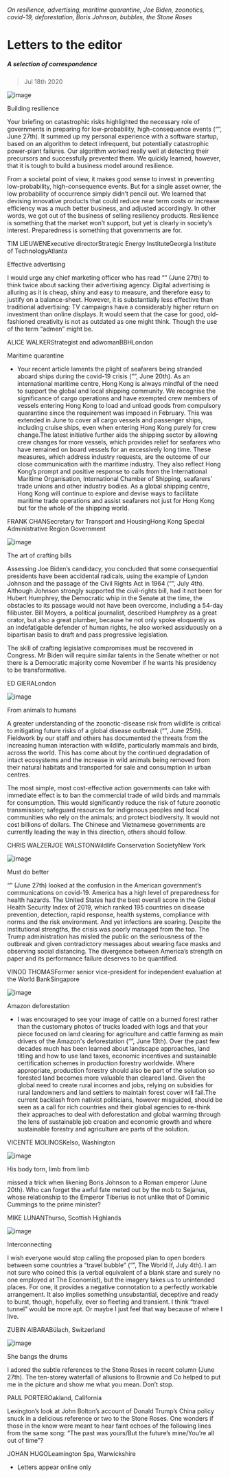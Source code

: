 ###### On resilience, advertising, maritime quarantine, Joe Biden, zoonotics, covid-19, deforestation, Boris Johnson, bubbles, the Stone Roses
# Letters to the editor 
##### A selection of correspondence 
> Jul 18th 2020 

![image](images/20200627_FBD001.jpg) 

Building resilience
Your briefing on catastrophic risks highlighted the necessary role of governments in preparing for low-probability, high-consequence events (“”, June 27th). It summed up my personal experience with a software startup, based on an algorithm to detect infrequent, but potentially catastrophic power-plant failures. Our algorithm worked really well at detecting their precursors and successfully prevented them. We quickly learned, however, that it is tough to build a business model around resilience.

From a societal point of view, it makes good sense to invest in preventing low-probability, high-consequence events. But for a single asset owner, the low probability of occurrence simply didn’t pencil out. We learned that devising innovative products that could reduce near term costs or increase efficiency was a much better business, and adjusted accordingly. In other words, we got out of the business of selling resiliency products. Resilience is something that the market won’t support, but yet is clearly in society’s interest. Preparedness is something that governments are for.
TIM LIEUWENExecutive directorStrategic Energy InstituteGeorgia Institute of TechnologyAtlanta

Effective advertising
I would urge any chief marketing officer who has read “” (June 27th) to think twice about sacking their advertising agency. Digital advertising is alluring as it is cheap, shiny and easy to measure, and therefore easy to justify on a balance-sheet. However, it is substantially less effective than traditional advertising: TV campaigns have a considerably higher return on investment than online displays. It would seem that the case for good, old-fashioned creativity is not as outdated as one might think. Though the use of the term “admen” might be.
ALICE WALKERStrategist and adwomanBBHLondon

Maritime quarantine
* Your recent article laments the plight of seafarers being stranded aboard ships during the covid-19 crisis (“”, June 20th). As an international maritime centre, Hong Kong is always mindful of the need to support the global and local shipping community. We recognise the significance of cargo operations and have exempted crew members of vessels entering Hong Kong to load and unload goods from compulsory quarantine since the requirement was imposed in February. This was extended in June to cover all cargo vessels and passenger ships, including cruise ships, even when entering Hong Kong purely for crew change.The latest initiative further aids the shipping sector by allowing crew changes for more vessels, which provides relief for seafarers who have remained on board vessels for an excessively long time. These measures, which address industry requests, are the outcome of our close communication with the maritime industry. They also reflect Hong Kong’s prompt and positive response to calls from the International Maritime Organisation, International Chamber of Shipping, seafarers’ trade unions and other industry bodies. As a global shipping centre, Hong Kong will continue to explore and devise ways to facilitate maritime trade operations and assist seafarers not just for Hong Kong but for the whole of the shipping world.
FRANK CHANSecretary for Transport and HousingHong Kong Special Administrative Region Government
![image](images/20200704_LDD001.jpg) 

The art of crafting bills
Assessing Joe Biden’s candidacy, you concluded that some consequential presidents have been accidental radicals, using the example of Lyndon Johnson and the passage of the Civil Rights Act in 1964 (“”, July 4th). Although Johnson strongly supported the civil-rights bill, had it not been for Hubert Humphrey, the Democratic whip in the Senate at the time, the obstacles to its passage would not have been overcome, including a 54-day filibuster. Bill Moyers, a political journalist, described Humphrey as a great orator, but also a great plumber, because he not only spoke eloquently as an indefatigable defender of human rights, he also worked assiduously on a bipartisan basis to draft and pass progressive legislation.
The skill of crafting legislative compromises must be recovered in Congress. Mr Biden will require similar talents in the Senate whether or not there is a Democratic majority come November if he wants his presidency to be transformative.
ED GIERALondon
![image](images/20200627_STD001_0.jpg) 

From animals to humans
A greater understanding of the zoonotic-disease risk from wildlife is critical to mitigating future risks of a global disease outbreak (“”, June 25th). Fieldwork by our staff and others has documented the threats from the increasing human interaction with wildlife, particularly mammals and birds, across the world. This has come about by the continued degradation of intact ecosystems and the increase in wild animals being removed from their natural habitats and transported for sale and consumption in urban centres.
The most simple, most cost-effective action governments can take with immediate effect is to ban the commercial trade of wild birds and mammals for consumption. This would significantly reduce the risk of future zoonotic transmission; safeguard resources for indigenous peoples and local communities who rely on the animals; and protect biodiversity. It would not cost billions of dollars. The Chinese and Vietnamese governments are currently leading the way in this direction, others should follow.
CHRIS WALZERJOE WALSTONWildlife Conservation SocietyNew York
![image](images/20200627_USP505_0.jpg) 

Must do better
“” (June 27th) looked at the confusion in the American government’s communications on covid-19. America has a high level of preparedness for health hazards. The United States had the best overall score in the Global Health Security Index of 2019, which ranked 195 countries on disease prevention, detection, rapid response, health systems, compliance with norms and the risk environment. And yet infections are soaring. Despite the institutional strengths, the crisis was poorly managed from the top. The Trump administration has misled the public on the seriousness of the outbreak and given contradictory messages about wearing face masks and observing social distancing. The divergence between America’s strength on paper and its performance failure deserves to be quantified.
VINOD THOMASFormer senior vice-president for independent evaluation at the World BankSingapore
![image](images/20200613_AMP004.jpg) 

Amazon deforestation
* I was encouraged to see your image of cattle on a burned forest rather than the customary photos of trucks loaded with logs and that your piece focused on land clearing for agriculture and cattle farming as main drivers of the Amazon's deforestation (“”, June 13th). Over the past few decades much has been learned about landscape approaches, land titling and how to use land taxes, economic incentives and sustainable certification schemes in production forestry worldwide. Where appropriate, production forestry should also be part of the solution so forested land becomes more valuable than cleared land. Given the global need to create rural incomes and jobs, relying on subsidies for rural landowners and land settlers to maintain forest cover will fail.The current backlash from nativist politicians, however misguided, should be seen as a call for rich countries and their global agencies to re-think their approaches to deal with deforestation and global warming through the lens of sustainable job creation and economic growth and where sustainable forestry and agriculture are parts of the solution.
VICENTE MOLINOSKelso, Washington
![image](images/20200620_BRD000_0.jpg) 

His body torn, limb from limb
missed a trick when likening Boris Johnson to a Roman emperor (June 20th). Who can forget the awful fate meted out by the mob to Sejanus, whose relationship to the Emperor Tiberius is not unlike that of Dominic Cummings to the prime minister?
MIKE LUNANThurso, Scottish Highlands
![image](images/20200704_WID006.jpg) 

Interconnecting
I wish everyone would stop calling the proposed plan to open borders between some countries a “travel bubble” (“”, The World If, July 4th). I am not sure who coined this (a verbal equivalent of a blank stare and surely no one employed at The Economist), but the imagery takes us to unintended places. For one, it provides a negative connotation to a perfectly workable arrangement. It also implies something unsubstantial, deceptive and ready to burst, though, hopefully, ever so fleeting and transient. I think “travel tunnel” would be more apt. Or maybe I just feel that way because of where I live.
ZUBIN AIBARABülach, Switzerland
![image](images/20200627_USD000.jpg) 

She bangs the drums
I adored the subtle references to the Stone Roses in recent column (June 27th). The ten-storey waterfall of allusions to Brownie and Co helped to put me in the picture and show me what you mean. Don’t stop.
PAUL PORTEROakland, California
Lexington’s look at John Bolton’s account of Donald Trump’s China policy snuck in a delicious reference or two to the Stone Roses. One wonders if those in the know were meant to hear faint echoes of the following lines from the same song: “The past was yours/But the future’s mine/You’re all out of time”?
JOHAN HUGOLeamington Spa, Warwickshire
* Letters appear online only

